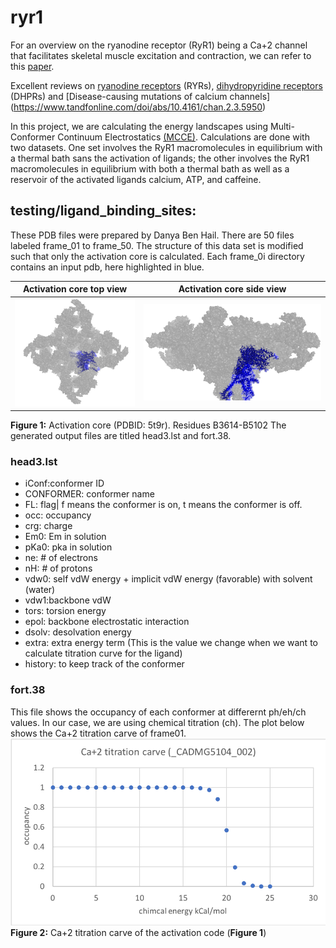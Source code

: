 # ryr1
For an overview on the ryanodine receptor (RyR1) being a Ca+2 channel that facilitates skeletal muscle excitation and contraction, we can refer to this [paper](https://www.ncbi.nlm.nih.gov/pmc/articles/PMC5142848/).

Excellent reviews on [ryanodine receptors](https://www.ncbi.nlm.nih.gov/pmc/articles/PMC3156641/) (RYRs), [dihydropyridine receptors](https://www.ncbi.nlm.nih.gov/pubmed/19660468) (DHPRs) and [Disease-causing mutations of calcium channels] (https://www.tandfonline.com/doi/abs/10.4161/chan.2.3.5950)

In this project, we are calculating the energy landscapes using Multi-Conformer Continuum Electrostatics [(MCCE)](https://sites.google.com/site/mccewiki/home). Calculations are done with two datasets.  One set involves the RyR1 macromolecules in equilibrium with a thermal bath sans the activation of ligands; the other involves the RyR1 macromolecules in equilibrium with both a thermal bath as well as a reservoir of the activated ligands calcium, ATP, and caffeine. 

## testing/ligand_binding_sites:
These PDB files were prepared by Danya Ben Hail.  There are 50 files labeled frame_01 to frame_50.  The structure of this data set is modified such that only the activation core is calculated. Each frame_0i directory contains an input pdb, here highlighted in blue. 

Activation core top view | Activation core side view
------------ | -------------
![AC](input_data/actication_core_top.png) | ![AC](input_data/actication_core_side.png)

**Figure 1:** Activation core (PDBID: 5t9r).  Residues B3614-B5102
The generated output files are titled head3.lst and fort.38. 
### head3.lst
* iConf:conformer ID
* CONFORMER: conformer name
* FL: flag| f means the conformer is on, t means the conformer is off.
* occ: occupancy
* crg: charge
* Em0: Em in solution
* pKa0: pka in solution
* ne: # of electrons
* nH: # of protons
* vdw0: self vdW energy + implicit vdW energy (favorable) with solvent (water)
* vdw1:backbone vdW
* tors: torsion energy
* epol: backbone electrostatic interaction
* dsolv: desolvation energy 
* extra: extra energy term (This is the value we change when we want to calculate titration curve for the ligand)
* history: to keep track of the conformer

### fort.38
This file shows the occupancy of each conformer at differernt ph/eh/ch values.  In our case, we are using chemical titration (ch). The plot below shows the Ca+2 titration carve of frame01.
![Ca+2 titration carve](presentation/CADMG5104_002.png) 
**Figure 2:** Ca+2 titration carve of the activation code (**Figure 1**)


 
